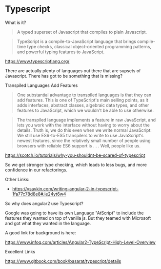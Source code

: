 # Typescript

What is it?
> A typed superset of Javascript that compiles to plain Javascript.

> TypeScript is a compile-to-JavaScript language that brings compile-time type checks, 
> classical object-oriented programming patterns, and powerful typing features to JavaScript.

https://www.typescriptlang.org/


There are actually plenty of languages out there that are supsets of Javascript.  There has got to be something that is missing?

Transpiled Languages Add Features

> One substantial advantage to transpiled languages is that they can add features. 
> This is one of TypeScript's main selling points, as it adds interfaces, abstract classes, algebraic data types, 
> and other features to JavaScript, which we wouldn't be able to use otherwise.

> The transpiled language implements a feature in raw JavaScript, 
> and lets you work with the interface without having to worry about the details. 
> Truth is, we do this even when we write normal JavaScript: We still use ES6-to-ES5 
> transpilers to write to use JavaScript's newest features, since the relatively small number of 
> people using browsers with reliable ES6 support is . . . Well, people like us.

https://scotch.io/tutorials/why-you-shouldnt-be-scared-of-typescript

So we get stronger type checking, which leads to less bugs, and more confidence in our refactorings.

Other Links:

*  https://vsavkin.com/writing-angular-2-in-typescript-1fa77c78d8e8#.ie24yt6w4

So why does angular2 use Typescript?

Google was going to have its own Language "AtScript" to include the features they wanted on top of vanilla js.
But they teamed with Microsoft and got what they wanted in the language.  

A good link for background is here:

https://www.infoq.com/articles/Angular2-TypeScript-High-Level-Overview








Excellent Links

https://www.gitbook.com/book/basarat/typescript/details
